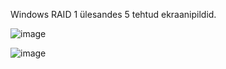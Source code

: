 Windows RAID 1 ülesandes 5 tehtud ekraanipildid.

![image](https://user-images.githubusercontent.com/92860669/199222713-d5927387-b21b-4f49-904d-ab318d935fd2.png)

![image](https://user-images.githubusercontent.com/92860669/199229158-30a7bbbb-36cd-4c5c-8132-057dbc0e4319.png)

